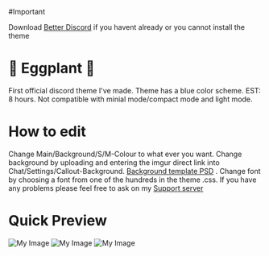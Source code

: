#Important

Download [Better Discord](https://github.com/Jiiks/BetterDiscordApp/releases) if you havent already or you cannot install the theme

# 🍆 Eggplant 🍆
First official discord theme I've made. Theme has a blue color scheme. EST: 8 hours. Not compatible with minial mode/compact mode and light mode.

# How to edit

Change Main/Background/S/M-Colour to what ever you want. Change background by uploading and entering the imgur direct link into Chat/Settings/Callout-Background. [Background template PSD](https://puu.sh/BcWbT/d55bbf6bce.psd) . Change font by choosing a font from one of the hundreds in the theme .css. If you have any problems please feel free to ask on my [Support server](https://discord.gg/HRDN6x9)
 
# Quick Preview
![My Image](https://puu.sh/BcWgO/c1c95e0ed1.jpg)
![My Image](https://puu.sh/BcWh2/728e21f0b6.jpg)
![My Image](https://puu.sh/BcWhH/979c29c1da.jpg)
